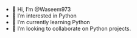- 👋 Hi, I’m @Waseem973
- 👀 I’m interested in Python
- 🌱 I’m currently learning Python
- 💞️ I’m looking to collaborate on Python projects.
